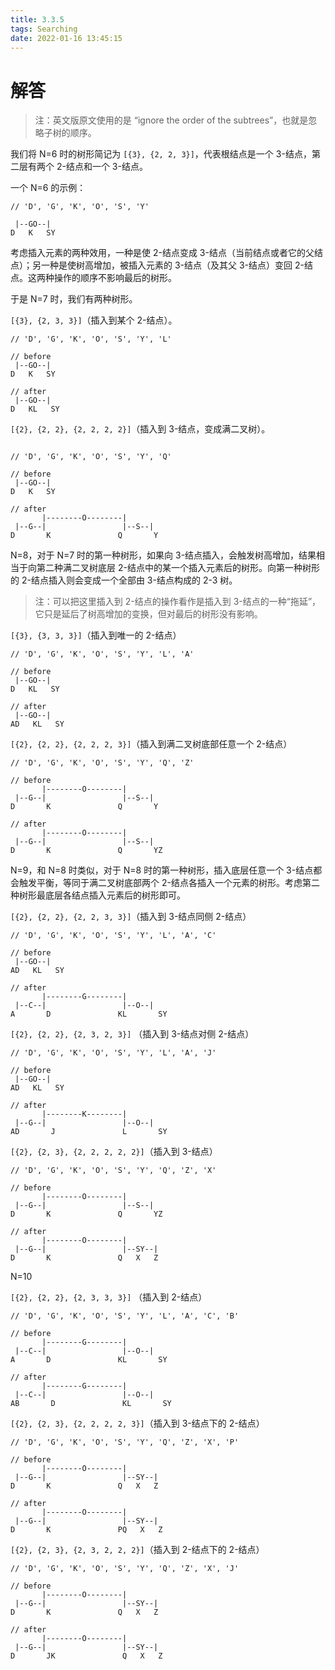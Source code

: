 ```yaml
---
title: 3.3.5
tags: Searching
date: 2022-01-16 13:45:15
---
```



# 解答

>注：英文版原文使用的是 “ignore the order of the subtrees”，也就是忽略子树的顺序。

我们将 N=6 时的树形简记为 `[{3}, {2, 2, 3}]`，代表根结点是一个 3-结点，第二层有两个 2-结点和一个 3-结点。

一个 N=6 的示例：

```
// 'D', 'G', 'K', 'O', 'S', 'Y'

 |--GO--|
D   K   SY
```

考虑插入元素的两种效用，一种是使 2-结点变成 3-结点（当前结点或者它的父结点）；另一种是使树高增加，被插入元素的 3-结点（及其父 3-结点）变回 2-结点。这两种操作的顺序不影响最后的树形。

于是 N=7 时，我们有两种树形。

`[{3}, {2, 3, 3}]`（插入到某个 2-结点）。

```
// 'D', 'G', 'K', 'O', 'S', 'Y', 'L'

// before
 |--GO--|
D   K   SY

// after
 |--GO--|
D   KL   SY
```

`[{2}, {2, 2}, {2, 2, 2, 2}]`（插入到 3-结点，变成满二叉树）。

```

// 'D', 'G', 'K', 'O', 'S', 'Y', 'Q'

// before
 |--GO--|
D   K   SY

// after
       |--------O--------|
 |--G--|                 |--S--|
D       K               Q       Y
```

N=8，对于 N=7 时的第一种树形，如果向 3-结点插入，会触发树高增加，结果相当于向第二种满二叉树底层 2-结点中的某一个插入元素后的树形。向第一种树形的 2-结点插入则会变成一个全部由 3-结点构成的 2-3 树。

> 注：可以把这里插入到 2-结点的操作看作是插入到 3-结点的一种“拖延”，它只是延后了树高增加的变换，但对最后的树形没有影响。

`[{3}, {3, 3, 3}]`（插入到唯一的 2-结点）

```
// 'D', 'G', 'K', 'O', 'S', 'Y', 'L', 'A'

// before
 |--GO--|
D   KL   SY

// after
 |--GO--|
AD   KL   SY
```

`[{2}, {2, 2}, {2, 2, 2, 3}]`（插入到满二叉树底部任意一个 2-结点）

```
// 'D', 'G', 'K', 'O', 'S', 'Y', 'Q', 'Z'

// before
       |--------O--------|
 |--G--|                 |--S--|
D       K               Q       Y

// after
       |--------O--------|
 |--G--|                 |--S--|
D       K               Q       YZ
```

N=9，和 N=8 时类似，对于 N=8 时的第一种树形，插入底层任意一个 3-结点都会触发平衡，等同于满二叉树底部两个 2-结点各插入一个元素的树形。考虑第二种树形最底层各结点插入元素后的树形即可。

`[{2}, {2, 2}, {2, 2, 3, 3}]`（插入到 3-结点同侧 2-结点）

```
// 'D', 'G', 'K', 'O', 'S', 'Y', 'L', 'A', 'C'

// before
 |--GO--|
AD   KL   SY

// after
       |--------G--------|
 |--C--|                 |--O--|
A       D               KL       SY
```

`[{2}, {2, 2}, {2, 3, 2, 3}]` （插入到 3-结点对侧 2-结点）

```
// 'D', 'G', 'K', 'O', 'S', 'Y', 'L', 'A', 'J'

// before
 |--GO--|
AD   KL   SY

// after
       |--------K--------|
 |--G--|                 |--O--|
AD       J               L       SY
```

`[{2}, {2, 3}, {2, 2, 2, 2, 2}]`（插入到 3-结点）

```
// 'D', 'G', 'K', 'O', 'S', 'Y', 'Q', 'Z', 'X'

// before
       |--------O--------|
 |--G--|                 |--S--|
D       K               Q       YZ

// after
       |--------O--------|
 |--G--|                 |--SY--|
D       K               Q   X   Z
```

N=10

`[{2}, {2, 2}, {2, 3, 3, 3}]` （插入到 2-结点）

```
// 'D', 'G', 'K', 'O', 'S', 'Y', 'L', 'A', 'C', 'B'

// before
       |--------G--------|
 |--C--|                 |--O--|
A       D               KL       SY

// after
       |--------G--------|
 |--C--|                 |--O--|
AB       D               KL       SY
```

`[{2}, {2, 3}, {2, 2, 2, 2, 3}]`（插入到 3-结点下的 2-结点）

```
// 'D', 'G', 'K', 'O', 'S', 'Y', 'Q', 'Z', 'X', 'P'

// before
       |--------O--------|
 |--G--|                 |--SY--|
D       K               Q   X   Z

// after
       |--------O--------|
 |--G--|                 |--SY--|
D       K               PQ   X   Z
```

`[{2}, {2, 3}, {2, 3, 2, 2, 2}]`（插入到 2-结点下的 2-结点）

```
// 'D', 'G', 'K', 'O', 'S', 'Y', 'Q', 'Z', 'X', 'J'

// before
       |--------O--------|
 |--G--|                 |--SY--|
D       K               Q   X   Z

// after
       |--------O--------|
 |--G--|                 |--SY--|
D       JK               Q   X   Z
```
